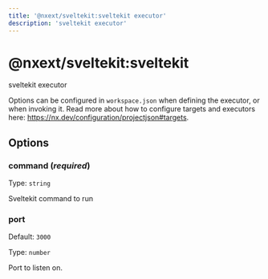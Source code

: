 ```yaml
---
title: '@nxext/sveltekit:sveltekit executor'
description: 'sveltekit executor'
---
```


# @nxext/sveltekit:sveltekit

sveltekit executor

Options can be configured in `workspace.json` when defining the executor, or when invoking it. Read more about how to configure targets and executors here: https://nx.dev/configuration/projectjson#targets.

## Options

### command (_**required**_)

Type: `string`

Sveltekit command to run

### port

Default: `3000`

Type: `number`

Port to listen on.
